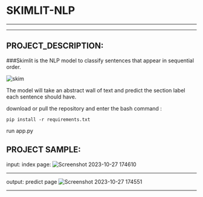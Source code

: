 # SKIMLIT-NLP
---
---

## PROJECT_DESCRIPTION:

###Skimlit is the NLP model to classify sentences that appear in sequential order.

![skim](https://github.com/MANOJ-S-NEGI/SKIM_LITERATURE_NPL/assets/99602627/b25de2c1-84e5-4244-b680-1885905c9296)

The model will take an abstract wall of text and predict the section label each sentence should have.


download or pull the repository and enter the bash command :
```
pip install -r requirements.txt
```
run app.py

PROJECT SAMPLE:
---

input: index page:
![Screenshot 2023-10-27 174610](https://github.com/MANOJ-S-NEGI/SKIM_LITERATURE_NPL/assets/99602627/3d080d65-f292-4f03-8193-22bf833c493c)

---

output: predict page
![Screenshot 2023-10-27 174551](https://github.com/MANOJ-S-NEGI/SKIM_LITERATURE_NPL/assets/99602627/0017baad-920d-4c77-b396-686a48d88069)

---
